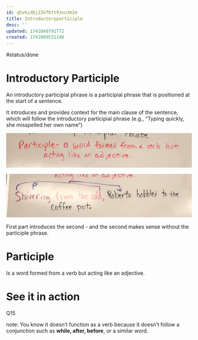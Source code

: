 ```yaml
---
id: qhvkid6j23kfbtt93xu3m2e
title: Introductoryparticiple
desc: ''
updated: 1741040791772
created: 1741009531146
---
```

#status/done


# Introductory Participle

An introductory participial phrase is a participial phrase that is positioned at the start of a sentence. 

It introduces and provides context for the main clause of the sentence, which will follow the introductory participial phrase (e.g., “Typing quickly, she misspelled her own name”)

![alt text](image-42.png)

![alt text]({EAB72B57-997D-49E1-BFBE-E9FDFF6227E8}.png)


First part introduces the second - and the second makes sense without the participle phrase. 

# Participle 
Is a word formed from a verb but acting like an adjective. 

# See it in action 
Q15 

note: You know it doesn’t function as a verb because it doesn’t follow a conjunction such as **while, after, before**, or a similar word.
